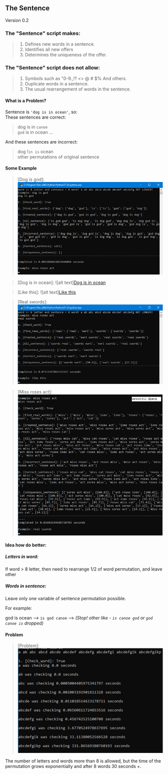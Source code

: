 ## The Sentence
Version 0.2

### The "Sentence" script makes:
>1. Defines new words in a sentence.
>2. Identifies all new offers
>3. Determines the uniqueness of the offer.

### The "Sentence" script does not allow:

>1. Symbols such as "0-9.,!? <> @ # $% And others.
>2. Duplicate words in a sentence.
>3. The usual rearrangement of words in the sentence.

#### What is a Problem?

Sentence is `'dog is in ocean'`, so: <br>
These sentences are correct:
> dog is in `canoe` <br>
> `god` is in ocean
> ...

And these sentences are incorrect:
> dog !`in is` ocean <br>
> other permutations of original sentence

#### Some Example
> [Dog is god]:
![alt text](https://github.com/dpaniq/Python/blob/master/Script/Sentence/img/Dog%20is%20god.png)

> [Dog is in ocean]:
![alt text][Dog is in ocean](https://github.com/dpaniq/Python/blob/master/Script/Sentence/img/Dog%20is%20in%20ocean.png)

> [Like this]:
![alt text][Like this](https://github.com/dpaniq/Python/blob/master/Script/Sentence/img/Like%20this.png)

> [Real swords]:
![alt text](https://github.com/dpaniq/Python/blob/master/Script/Sentence/img/Real%20swords.png)

> [Miss roses act]:
![alt text](https://github.com/dpaniq/Python/blob/master/Script/Sentence/img/Miss%20roses%20act.png)


#### Idea how do better:

##### Letters in word:

If word > 8 letter, then need to rearrange 1/2 of word permutation, and leave other

##### Words in sentence:
Leave only one variable of sentence permutation possible.

For example:

god is ocean --> `is god canoe` --> *(Stop! other like - `is canoe god` or `god canoe is` dropped)*


#### Problem

>[Problem]:
![alt text](https://github.com/dpaniq/Python/blob/master/Script/Sentence/img/Problem.png)

The number of letters and words more than 8 is allowed, but the time of the permutation grows exponentially and after 8 words 30 seconds +.
